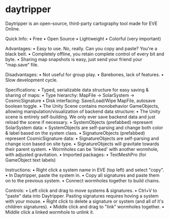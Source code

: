 # daytripper
Daytripper is an open-source, third-party cartography tool made for EVE Online.

Quick Info:
	• Free
	• Open Source
	• Lightweight
	• Colorful (very important)
  
Advantages:
	• Easy to use. No, really. Can you copy and paste? You're a black belt.
	• Completely offline, you retain complete control of every bit and byte.
	• Sharing map snapshots is easy, just send your friend your "map.save" file.
  
Disadvantages:
	• Not useful for group play.
	• Barebones, lack of features.
	• Slow development cycle.
  
Specifications:
	• Typed, serializable data structure for easy saving & sharing of maps:
		• Type hierarchy: MapFile -> SolarSystem -> CosmicSignature
		• Disk interfacing: Save/Load/Wipe MapFile, autosave boolean toggle.
	• The Unity Scene contains monobehavior GameObjects, allowing manipulation/visualization of backend data structure:
		• The Unity scene is entirely self-building. We only ever save backend data and just reload the scene if necessary.
		• SystemObjects (prefabbed) represent SolarSystem data:
			• SystemObjects are self-parsing and change both color & label based on the system class.
		• SignatureObjects (prefabbed) represent CosmicSignature data:
			• SignatureObjects are self-parsing and change icon based on site type.
			• SignatureObjects will gravitate towards their parent system.
			• Wormholes can be 'linked' with another wormhole, with adjusted gravitation.
	• Imported packages:
		• TextMeshPro (for GameObject text labels)
    
Instructions:
  • Right click a system name in EVE (top left) and select "copy".
  • In Daytripper, paste the system in.
  • Copy all signatures and paste them on to the previous system.
  • Connect wormholes together to build chains.

Controls:
  • Left click and drag to move systems & signatures.
  • Ctrl+V to "paste" data into Daytripper. Pasting signatures requires hoving a system with your mouse.
  • Right click to delete a signature or system (and all of it's children signatures).
  • Middle click and drag to "link" wormholes together.
  • Middle click a linked wormhole to unlink it.
